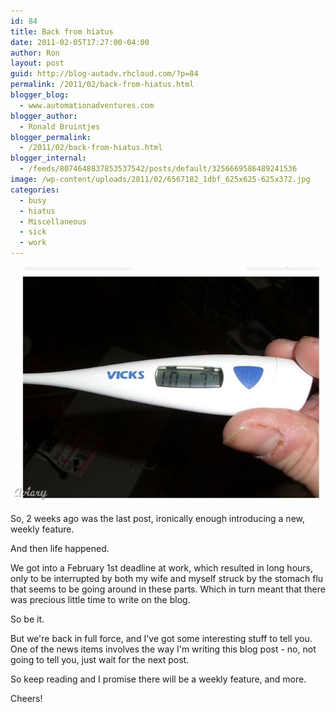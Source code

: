 ```yaml
---
id: 84
title: Back from hiatus
date: 2011-02-05T17:27:00-04:00
author: Ron
layout: post
guid: http://blog-autadv.rhcloud.com/?p=84
permalink: /2011/02/back-from-hiatus.html
blogger_blog:
  - www.automationadventures.com
blogger_author:
  - Ronald Bruintjes
blogger_permalink:
  - /2011/02/back-from-hiatus.html
blogger_internal:
  - /feeds/8074648837853537542/posts/default/3256669586489241536
image: /wp-content/uploads/2011/02/6567182_1dbf_625x625-625x372.jpg
categories:
  - busy
  - hiatus
  - Miscellaneous
  - sick
  - work
---
```

![Image courtesy of Valis Iskari0t](/wp-content/uploads/2011/02/6567182_1dbf_625x625.jpg "Image courtesy of Valis Iskari0t")

So, 2 weeks ago was the last post, ironically enough introducing a new, weekly feature.

And then life happened.

We got into a February 1st deadline at work, which resulted in long hours, only to be interrupted by both my wife and myself struck by the stomach flu that seems to be going around in these parts. Which in turn meant that there was precious little time to write on the blog.

So be it.

But we're back in full force, and I've got some interesting stuff to tell you. One of the news items involves the way I'm writing this blog post - no, not going to tell you, just wait for the next post.

So keep reading and I promise there will be a weekly feature, and more.

Cheers!
